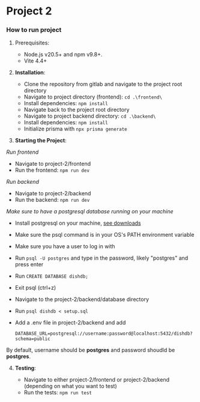 # Project 2

### How to run project

1. Prerequisites:

   - Node.js v20.5+ and npm v9.8+.
   - Vite 4.4+

2. **Installation**:

   - Clone the repository from gitlab and navigate to the project root directory
   - Navigate to project directory (frontend): `cd .\frontend\`
   - Install dependencies: `npm install`
   - Navigate back to the project root directory
   - Navigate to project backend directory: `cd .\backend\`
   - Install dependencies: `npm install`
   - Initialize prisma with `npx prisma generate`

3. **Starting the Project**:

_Run frontend_

- Navigate to project-2/frontend
- Run the frontend: `npm run dev`

_Run backend_

- Navigate to project-2/backend
- Run the backend: `npm run dev`

_Make sure to have a postgresql database running on your machine_

- Install postgresql on your machine, <a href="https://www.postgresql.org/download">see downloads</a>
- Make sure the psql command is in your OS's PATH environment variable
- Make sure you have a user to log in with
- Run `psql -U postgres` and type in the password, likely "postgres" and press enter
- Run `CREATE DATABASE dishdb;`
- Exit psql (ctrl+z)
- Navigate to the project-2/backend/database directory
- Run `psql dishdb < setup.sql`
- Add a .env file in project-2/backend and add

      DATABASE_URL=postgresql://username:password@localhost:5432/dishdb?schema=public

By default, username should be **postgres** and password shoudld be **postgres**.

4. **Testing**:

   - Navigate to either project-2/frontend or project-2/backend (depending on what you want to test)
   - Run the tests: `npm run test`
